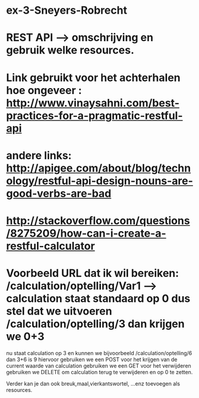# ex-3-Sneyers-Robrecht
# REST API --> omschrijving en gebruik welke resources.
# Link gebruikt voor het achterhalen hoe ongeveer : http://www.vinaysahni.com/best-practices-for-a-pragmatic-restful-api
# andere links: http://apigee.com/about/blog/technology/restful-api-design-nouns-are-good-verbs-are-bad
# http://stackoverflow.com/questions/8275209/how-can-i-create-a-restful-calculator
# 
#
# Voorbeeld URL dat ik wil bereiken: /calculation/optelling/Var1 --> calculation staat standaard op 0 dus stel dat we uitvoeren /calculation/optelling/3 dan krijgen we 0+3
nu staat calculation op 3 en kunnen we bijvoorbeeld /calculation/optelling/6 dan 3+6 is 9
hiervoor gebruiken we een POST 
voor het krijgen van de current waarde van calculation gebruiken we een GET
voor het verwijderen gebruiken we DELETE om calculation terug te verwijderen en op 0 te zetten.

Verder kan je dan ook breuk,maal,vierkantswortel, ...enz toevoegen als resources.

